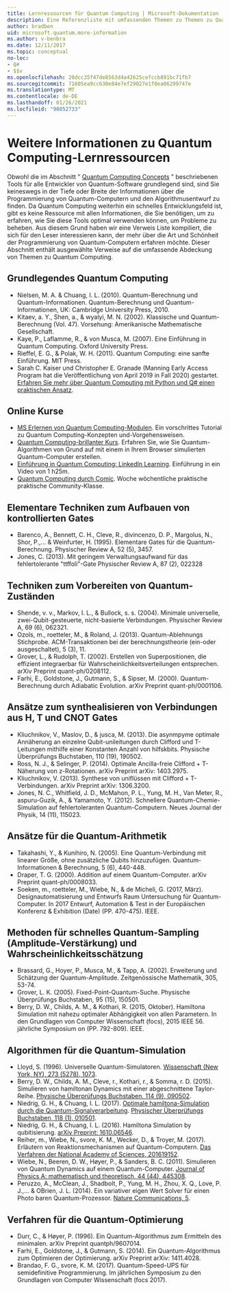 ```yaml
---
title: Lernressourcen für Quantum Computing | Microsoft-Dokumentation
description: Eine Referenzliste mit umfassenden Themen zu Themen zu Quantencomputing, wenn Sie mehr über die Programmierung von Quantum-Computern erfahren möchten.
author: bradben
uid: microsoft.quantum.more-information
ms.author: v-benbra
ms.date: 12/11/2017
ms.topic: conceptual
no-loc:
- Q#
- $$v
ms.openlocfilehash: 20dcc35f47de8563d4a42625cefccb891bc71fb7
ms.sourcegitcommit: 71605ea9cc630e84e7ef29027e1f0ea06299747e
ms.translationtype: MT
ms.contentlocale: de-DE
ms.lasthandoff: 01/26/2021
ms.locfileid: "98852733"
---
```

# <a name="more-quantum-computing-learning-resources"></a>Weitere Informationen zu Quantum Computing-Lernressourcen

Obwohl die im Abschnitt " [Quantum Computing Concepts](xref:microsoft.quantum.concepts.intro) " beschriebenen Tools für alle Entwickler von Quantum-Software grundlegend sind, sind Sie keineswegs in der Tiefe oder Breite der Informationen über die Programmierung von Quantum-Computern und den Algorithmusentwurf zu finden.  Da Quantum Computing weiterhin ein schnelles Entwicklungsfeld ist, gibt es keine Ressource mit allen Informationen, die Sie benötigen, um zu erfahren, wie Sie diese Tools optimal verwenden können, um Probleme zu beheben.  Aus diesem Grund haben wir eine Verweis Liste kompiliert, die sich für den Leser interessieren kann, der mehr über die Art und Schönheit der Programmierung von Quantum-Computern erfahren möchte.
Dieser Abschnitt enthält ausgewählte Verweise auf die umfassende Abdeckung von Themen zu Quantum Computing.

## <a name="basic-quantum-computing"></a>Grundlegendes Quantum Computing ##

+ Nielsen, M. A. & Chuang, I. L. (2010). Quantum-Berechnung und Quantum-Informationen. Quantum-Berechnung und Quantum-Informationen, UK: Cambridge University Press, 2010.
+ Kitaev, a. Y., Shen, a., & wyalyi, M. N. (2002). Klassische und Quantum-Berechnung (Vol. 47). Vorsehung: Amerikanische Mathematische Gesellschaft.
+ Kaye, P., Laflamme, R., & von Musca, M. (2007). Eine Einführung in Quantum Computing. Oxford University Press.
+ Rieffel, E. G., & Polak, W. H. (2011). Quantum Computing: eine sanfte Einführung. MIT Press.
+ Sarah C. Kaiser und Christopher E. Granade (Manning Early Access Program hat die Veröffentlichung von April 2019 in Fall 2020) gestartet. [Erfahren Sie mehr über Quantum Computing mit Python und Q# einen praktischen Ansatz](https://www.manning.com/books/learn-quantum-computing-with-python-and-q-sharp).

## <a name="online-courses"></a>Online Kurse ##

+ [MS Erlernen von Quantum Computing-Modulen](https://docs.microsoft.com/users/buildcollections2020-6557/collections/1o2iogrmn8x4r). Ein vorschrittes Tutorial zu Quantum Computing-Konzepten und-Vorgehensweisen. 
+ [Quantum Computing-brillanter Kurs](https://brilliant.org/courses/quantum-computing/). Erfahren Sie, wie Sie Quantum-Algorithmen von Grund auf mit einem in Ihrem Browser simulierten Quantum-Computer erstellen.
+ [Einführung in Quantum Computing: LinkedIn Learning](https://www.linkedin.com/learning/introduction-to-quantum-computing). Einführung in ein Video von 1 h25m. 
+ [Quantum Computing durch Comic](https://hackaday.io/project/168554-introduction-to-quantum-computing). Woche wöchentliche praktische praktische Community-Klasse. 

## <a name="elementary-techniques-for-building-controlled-gates"></a>Elementare Techniken zum Aufbauen von kontrollierten Gates ##

+ Barenco, A., Bennett, C. H., Cleve, R., divincenzo, D. P., Margolus, N., Shor, P.,... & Weinfurter, H. (1995). Elementare Gates für die Quantum-Berechnung. Physischer Review A, 52 (5), 3457.
+ Jones, C. (2013). Mit geringem Verwaltungsaufwand für das fehlertolerante "ttffoli"-Gate Physischer Review A, 87 (2), 022328

## <a name="techniques-for-preparing-quantum-states"></a>Techniken zum Vorbereiten von Quantum-Zuständen ##

+ Shende, v. v., Markov, I. L., & Bullock, s. s. (2004). Minimale universelle, zwei-Qubit-gesteuerte, nicht-basierte Verbindungen. Physischer Review A, 69 (6), 062321.
+ Ozols, m., roetteler, M., & Roland, J. (2013). Quantum-Ablehnungs Stichprobe. ACM-Transaktionen bei der berechnungstheorie (ein-oder ausgeschaltet), 5 (3), 11.
+ Grover, L., & Rudolph, T. (2002). Erstellen von Superpositionen, die effizient integraerbar für Wahrscheinlichkeitsverteilungen entsprechen. arXiv Preprint quant-ph/0208112.
+ Farhi, E., Goldstone, J., Gutmann, S., & Sipser, M. (2000). Quantum-Berechnung durch Adiabatic Evolution. arXiv Preprint quant-ph/0001106.

## <a name="approaches-for-synthesizing-circuits-out-of-h-t-and-cnot-gates"></a>Ansätze zum synthealisieren von Verbindungen aus H, T und CNOT Gates ##

+ Kliuchnikov, V., Maslov, D., & jusca, M. (2013). Die asynmpyme optimale Annäherung an einzelne Qubit-unileitungen durch Clifford und T-Leitungen mithilfe einer Konstanten Anzahl von hilfskbits. Physische Überprüfungs Buchstaben, 110 (19), 190502.
+ Ross, N. J., & Selinger, P. (2014). Optimale Ancilla-freie Clifford + T-Näherung von z-Rotationen. arXiv Preprint arXiv: 1403.2975.
+ Kliuchnikov, V. (2013). Synthese von uniflüssen mit Clifford + T-Verbindungen. arXiv Preprint arXiv: 1306.3200.
+ Jones, N. C., Whitfield, J. D., McMahon, P. L., Yung, M. H., Van Meter, R., aspuru-Guzik, A., & Yamamoto, Y. (2012). Schnellere Quantum-Chemie-Simulation auf fehlertoleranten Quantum-Computern. Neues Journal der Physik, 14 (11), 115023.

## <a name="approaches-for-quantum-arithmetic"></a>Ansätze für die Quantum-Arithmetik ##

+ Takahashi, Y., & Kunihiro, N. (2005). Eine Quantum-Verbindung mit linearer Größe, ohne zusätzliche Qubits hinzuzufügen. Quantum-Informationen & Berechnung, 5 (6), 440-448.
+ Draper, T. G. (2000). Addition auf einem Quantum-Computer. arXiv Preprint quant-ph/0008033.
+ Soeken, m., roetteler, M., Wiebe, N., & de Micheli, G. (2017, März). Designautomatisierung und Entwurfs Raum Untersuchung für Quantum-Computer. In 2017 Entwurf, Automation & Test in der Europäischen Konferenz & Exhibition (Date) (PP. 470-475). IEEE.

## <a name="methods-for-fast-quantum-sampling-amplitude-amplification-and-probability-estimation"></a>Methoden für schnelles Quantum-Sampling (Amplitude-Verstärkung) und Wahrscheinlichkeitsschätzung ##

+ Brassard, G., Hoyer, P., Musca, M., & Tapp, A. (2002). Erweiterung und Schätzung der Quantum-Amplitude. Zeitgenössische Mathematik, 305, 53-74.
+ Grover, L. K. (2005). Fixed-Point-Quantum-Suche. Physische Überprüfungs Buchstaben, 95 (15), 150501.
+ Berry, D. W., Childs, A. M., & Kothari, R. (2015, Oktober). Hamiltona Simulation mit nahezu optimaler Abhängigkeit von allen Parametern. In den Grundlagen von Computer Wissenschaft (focs), 2015 IEEE 56. jährliche Symposium on (PP. 792-809). IEEE.

## <a name="algorithms-for-quantum-simulation"></a>Algorithmen für die Quantum-Simulation ##

+ Lloyd, S. (1996). Universelle Quantum-Simulatoren. [Wissenschaft (New York, NY), 273 (5278), 1073](http://doi.org/10.1126/science.273.5278.1073).
+ Berry, D. W., Childs, A. M., Cleve, r., Kothari, r., & Somma, r. D. (2015). Simulieren von hamiltonan Dynamics mit einer abgeschnittene Taylor-Reihe. [Physische Überprüfungs Buchstaben, 114 (9), 090502](http://doi.org/10.1103/PhysRevLett.114.090502).
+ Niedrig, G. H., & Chuang, I. L. (2017). [Optimale hamiltona-Simulation durch die Quantum-Signalverarbeitung](https://arxiv.org/abs/1606.02685). [Physischer Überprüfungs Buchstaben, 118 (1), 010501](http://doi.org/10.1103/PhysRevLett.118.010501).
+ Niedrig, G. H., & Chuang, I. L. (2016). Hamiltona Simulation by qubitisierung. [arXiv Preprint: 1610.06546](https://arxiv.org/abs/1610.06546).
+ Reiher, m., Wiebe, N., svore, K. M., Wecker, D., & Troyer, M. (2017). Erläutern von Reaktionsmechanismen auf Quantum-Computern. [Das Verfahren der National Academy of Sciences, 201619152](http://doi.org/10.1073/pnas.1619152114).
+ Wiebe, N., Beeren, D. W., Høyer, P., & Sanders, B. C. (2011). Simulieren von Quantum Dynamics auf einem Quantum-Computer. [Journal of Physics A: mathematisch und theoretisch, 44 (44), 445308](http://doi.org/10.1088/1751-8113/44/44/445308).
+ Peruzzo, A., McClean, J., Shadbolt, P., Yung, M. H., Zhou, X. Q., Love, P. J.,... & OBrien, J. L. (2014). Ein variativer eigen Wert Solver für einen Photo baren Quantum-Prozessor. [Nature Communications, 5](http://doi.org/10.1038/ncomms5213).

## <a name="procedures-for-quantum-optimization"></a>Verfahren für die Quantum-Optimierung ##

+ Durr, C., & Høyer, P. (1996). Ein Quantum-Algorithmus zum Ermitteln des minimalen. arXiv Preprint quantph/9607014.
+ Farhi, E., Goldstone, J., & Gutmann, S. (2014). Ein Quantum-Algorithmus zum Optimieren der Optimierung. arXiv Preprint arXiv: 1411.4028.
+ Brandao, F. G., svore, K. M. (2017). Quantum-Speed-UPS für semidefinitive Programmierung. Im jährlichen Symposium zu den Grundlagen von Computer Wissenschaft (focs 2017).
